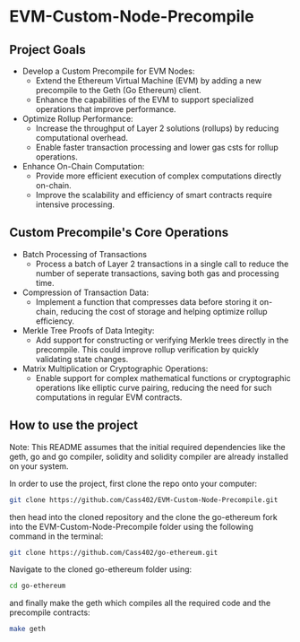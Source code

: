 # EVM-Custom-Node-Precompile

## Project Goals

- Develop a Custom Precompile for EVM Nodes:
  - Extend the Ethereum Virtual Machine (EVM) by adding a new precompile to the Geth (Go Ethereum) client.
  - Enhance the capabilities of the EVM to support specialized operations that improve performance.
- Optimize Rollup Performance:
  - Increase the throughput of Layer 2 solutions (rollups) by reducing computational overhead.
  - Enable faster transaction processing and lower gas csts for rollup operations.
- Enhance On-Chain Computation:
  - Provide more efficient execution of complex computations directly on-chain.
  - Improve the scalability and efficiency of smart contracts require intensive processing.

## Custom Precompile's Core Operations

- Batch Processing of Transactions
  - Process a batch of Layer 2 transactions in a single call to reduce the number of seperate transactions, saving both gas and processing time.
- Compression of Transaction Data:
  - Implement a function that compresses data before storing it on-chain, reducing the cost of storage and helping optimize rollup efficiency.
- Merkle Tree Proofs of Data Integity:
  - Add support for constructing or verifying Merkle trees directly in the precompile. This could improve rollup verification by quickly validating state changes.
- Matrix Multiplication or Cryptographic Operations:
  - Enable support for complex mathematical functions or cryptographic operations like elliptic curve pairing, reducing the need for such computations in regular EVM contracts.

## How to use the project

Note: This README assumes that the initial required dependencies like the geth, go and go compiler, solidity and solidity compiler are already installed on your system.

In order to use the project, first clone the repo onto your computer:

```sh
git clone https://github.com/Cass402/EVM-Custom-Node-Precompile.git
```

then head into the cloned repository and the clone the go-ethereum fork into the EVM-Custom-Node-Precompile folder using the following command in the terminal:

```sh
git clone https://github.com/Cass402/go-ethereum.git
```

Navigate to the cloned go-ethereum folder using:

```sh
cd go-ethereum
```

and finally make the geth which compiles all the required code and the precompile contracts:

```sh
make geth
```
